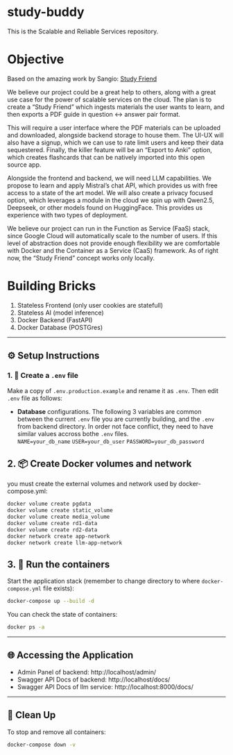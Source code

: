 # study-buddy

This is the Scalable and Reliable Services repository.

# Objective

Based on the amazing work by Sangio:
[Study Friend](https://github.com/sangioai/study-friend)

We believe our project could be a great help to others, along with a great use case for the power of scalable services on the cloud. The plan is to create a “Study Friend” which ingests materials the user wants to learn, and then exports a PDF guide in question <-> answer pair format.

This will require a user interface where the PDF materials can be uploaded and downloaded, alongside backend storage to house them. The UI-UX will also have a signup, which we can use to rate limit users and keep their data sequestered. Finally, the killer feature will be an “Export to Anki” option, which creates flashcards that can be natively imported into this open source app.

Alongside the frontend and backend, we will need LLM capabilities. We propose to learn and apply Mistral’s chat API, which provides us with free access to a state of the art model. We will also create a privacy focused option, which leverages a module in the cloud we spin up with Qwen2.5, Deepseek, or other models found on HuggingFace. This provides us experience with two types of deployment.

We believe our project can run in the Function as Service (FaaS) stack, since Google Cloud will automatically scale to the number of users. If this level of abstraction does not provide enough flexibility we are comfortable with Docker and the Container as a Service (CaaS) framework. As of right now, the “Study Friend” concept works only locally.

# Building Bricks

1. Stateless Frontend (only user cookies are statefull)
2. Stateless AI (model inference)
3. Docker Backend (FastAPI)
4. Docker Database (POSTGres)

---

## ⚙️ Setup Instructions

### 1. 🔐 Create a `.env` file

Make a copy of `.env.production.example` and rename it as `.env`. Then edit `.env` file as follows:

- **Database** configurations. The following 3 variables are common between the current `.env` file you are currently building, and the `.env` from backend directory. In order not face conflict, they need to have similar values accross bothe `.env` files.  
  `NAME=your_db_name`
  `USER=your_db_user`
  `PASSWORD=your_db_password`

## 2. 📦 Create Docker volumes and network

you must create the external volumes and network used by docker-compose.yml:

```bash
docker volume create pgdata
docker volume create static_volume
docker volume create media_volume
docker volume create rd1-data
docker volume create rd2-data
docker network create app-network
docker network create llm-app-network
```

## 3. 🚀 Run the containers

Start the application stack (remember to change directory to where `docker-compose.yml` file exists):

```bash
docker-compose up --build -d
```

You can check the state of containers:

```bash
docker ps -a
```

---

## 🌐 Accessing the Application

- Admin Panel of backend: http://localhost/admin/
- Swagger API Docs of backend: http://localhost/docs/
- Swagger API Docs of llm service: http://localhost:8000/docs/

---

## 🧹 Clean Up

To stop and remove all containers:

```bash
docker-compose down -v
```
